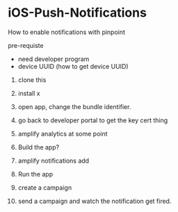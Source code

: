 # iOS-Push-Notifications

How to enable notifications with pinpoint

pre-requiste
- need developer program
- device UUID (how to get device UUID)

1. clone this

2. install x

4. open app, change the bundle identifier.

5. go back to developer portal to get the key cert thing

7. amplify analytics at some point

6. Build the app?

7. amplify notifications add 

8. Run the app

9. create a campaign

10. send a campaign and watch the notification get fired.
